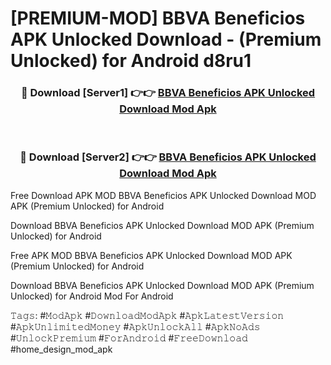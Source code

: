 # [PREMIUM-MOD] BBVA Beneficios APK Unlocked Download - (Premium Unlocked) for Android d8ru1



<div align="center">
<h3>🔴 Download [Server1] 👉👉 <a href="https://momento.my/?title=BBVA_Beneficios_APK_Unlocked_Download">BBVA Beneficios APK Unlocked Download Mod Apk</a></h3><br>

<h3>🔴 Download [Server2] 👉👉 <a href="https://momento.my/?title=BBVA_Beneficios_APK_Unlocked_Download">BBVA Beneficios APK Unlocked Download Mod Apk</a></h3>
</div>



Free Download APK MOD BBVA Beneficios APK Unlocked Download MOD APK (Premium Unlocked) for Android

Download BBVA Beneficios APK Unlocked Download MOD APK (Premium Unlocked) for Android

Free APK MOD BBVA Beneficios APK Unlocked Download MOD APK (Premium Unlocked) for Android

Download BBVA Beneficios APK Unlocked Download MOD APK (Premium Unlocked) for Android Mod For Android

𝚃𝚊𝚐𝚜: #𝙼𝚘𝚍𝙰𝚙𝚔 #𝙳𝚘𝚠𝚗𝚕𝚘𝚊𝚍𝙼𝚘𝚍𝙰𝚙𝚔 #𝙰𝚙𝚔𝙻𝚊𝚝𝚎𝚜𝚝𝚅𝚎𝚛𝚜𝚒𝚘𝚗 #𝙰𝚙𝚔𝚄𝚗𝚕𝚒𝚖𝚒𝚝𝚎𝚍𝙼𝚘𝚗𝚎𝚢 #𝙰𝚙𝚔𝚄𝚗𝚕𝚘𝚌𝚔𝙰𝚕𝚕 #𝙰𝚙𝚔𝙽𝚘𝙰𝚍𝚜 #𝚄𝚗𝚕𝚘𝚌𝚔𝙿𝚛𝚎𝚖𝚒𝚞𝚖 #𝙵𝚘𝚛𝙰𝚗𝚍𝚛𝚘𝚒𝚍 #𝙵𝚛𝚎𝚎𝙳𝚘𝚠𝚗𝚕𝚘𝚊𝚍 #home_design_mod_apk
